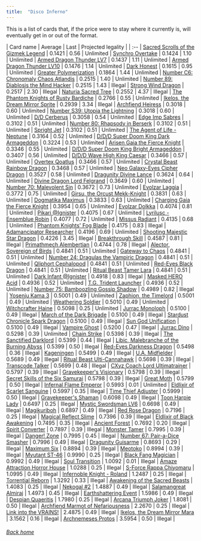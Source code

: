 ```yaml
---
title:  "Disco Inferno"
---
```


This is a list of cards that, if the price were to stay where it currently is, will eventually get in or out of the format.

| Card name | Average | Last | Projected legality |
| :-- |
[Sacred Scrolls of the Gizmek Legend](https://db.ygoprodeck.com/card/?search=Sacred%20Scrolls%20of%20the%20Gizmek%20Legend) | 0.1421 | 0.56 | Unlimited |
[Synchro Overtake](https://db.ygoprodeck.com/card/?search=Synchro%20Overtake) | 0.1424 | 1.10 | Unlimited |
[Armed Dragon Thunder LV7](https://db.ygoprodeck.com/card/?search=Armed%20Dragon%20Thunder%20LV7) | 0.1437 | 1.11 | Unlimited |
[Armed Dragon Thunder LV10](https://db.ygoprodeck.com/card/?search=Armed%20Dragon%20Thunder%20LV10) | 0.1476 | 1.14 | Unlimited |
[Dark Honest](https://db.ygoprodeck.com/card/?search=Dark%20Honest) | 0.1615 | 0.95 | Unlimited |
[Greater Polymerization](https://db.ygoprodeck.com/card/?search=Greater%20Polymerization) | 0.1864 | 1.44 | Unlimited |
[Number C6: Chronomaly Chaos Atlandis](https://db.ygoprodeck.com/card/?search=Number%20C6:%20Chronomaly%20Chaos%20Atlandis) | 0.2515 | 1.40 | Unlimited |
[Number 89: Diablosis the Mind Hacker](https://db.ygoprodeck.com/card/?search=Number%2089:%20Diablosis%20the%20Mind%20Hacker) | 0.2515 | 1.43 | Illegal |
[Strong Wind Dragon](https://db.ygoprodeck.com/card/?search=Strong%20Wind%20Dragon) | 0.2517 | 2.30 | Illegal |
[Naturia Sacred Tree](https://db.ygoprodeck.com/card/?search=Naturia%20Sacred%20Tree) | 0.2552 | 4.37 | Illegal |
[The Phantom Knights of Rusty Bardiche](https://db.ygoprodeck.com/card/?search=The%20Phantom%20Knights%20of%20Rusty%20Bardiche) | 0.2766 | 0.55 | Unlimited |
[Ikelos, the Dream Mirror Sprite](https://db.ygoprodeck.com/card/?search=Ikelos,%20the%20Dream%20Mirror%20Sprite) | 0.2939 | 3.34 | Illegal |
[Archfiend Heiress](https://db.ygoprodeck.com/card/?search=Archfiend%20Heiress) | 0.3018 | 0.60 | Unlimited |
[Number S39: Utopia the Lightning](https://db.ygoprodeck.com/card/?search=Number%20S39:%20Utopia%20the%20Lightning) | 0.3018 | 0.60 | Unlimited |
[D/D Cerberus](https://db.ygoprodeck.com/card/?search=D/D%20Cerberus) | 0.3058 | 0.54 | Unlimited |
[Edge Imp Sabres](https://db.ygoprodeck.com/card/?search=Edge%20Imp%20Sabres) | 0.3102 | 0.51 | Unlimited |
[Number 80: Rhapsody in Berserk](https://db.ygoprodeck.com/card/?search=Number%2080:%20Rhapsody%20in%20Berserk) | 0.3102 | 0.51 | Unlimited |
[Spright Jet](https://db.ygoprodeck.com/card/?search=Spright%20Jet) | 0.3102 | 0.51 | Unlimited |
[The Agent of Life - Neptune](https://db.ygoprodeck.com/card/?search=The%20Agent%20of%20Life%20-%20Neptune) | 0.3164 | 0.52 | Unlimited |
[D/D/D Super Doom King Dark Armageddon](https://db.ygoprodeck.com/card/?search=D/D/D%20Super%20Doom%20King%20Dark%20Armageddon) | 0.3224 | 0.53 | Unlimited |
[Arisen Gaia the Fierce Knight](https://db.ygoprodeck.com/card/?search=Arisen%20Gaia%20the%20Fierce%20Knight) | 0.3346 | 0.55 | Unlimited |
[D/D/D Super Doom King Bright Armageddon](https://db.ygoprodeck.com/card/?search=D/D/D%20Super%20Doom%20King%20Bright%20Armageddon) | 0.3407 | 0.56 | Unlimited |
[D/D/D Wave High King Caesar](https://db.ygoprodeck.com/card/?search=D/D/D%20Wave%20High%20King%20Caesar) | 0.3466 | 0.57 | Unlimited |
[Overtex Qoatlus](https://db.ygoprodeck.com/card/?search=Overtex%20Qoatlus) | 0.3466 | 0.57 | Unlimited |
[Crystal Beast Rainbow Dragon](https://db.ygoprodeck.com/card/?search=Crystal%20Beast%20Rainbow%20Dragon) | 0.3468 | 0.57 | Unlimited |
[Neo Galaxy-Eyes Cipher Dragon](https://db.ygoprodeck.com/card/?search=Neo%20Galaxy-Eyes%20Cipher%20Dragon) | 0.3527 | 0.58 | Unlimited |
[Dragunity Divine Lance](https://db.ygoprodeck.com/card/?search=Dragunity%20Divine%20Lance) | 0.3624 | 0.64 | Unlimited |
[Divine Dragon Lord Felgrand](https://db.ygoprodeck.com/card/?search=Divine%20Dragon%20Lord%20Felgrand) | 0.3649 | 0.60 | Unlimited |
[Number 70: Malevolent Sin](https://db.ygoprodeck.com/card/?search=Number%2070:%20Malevolent%20Sin) | 0.3672 | 0.73 | Unlimited |
[Evolzar Laggia](https://db.ygoprodeck.com/card/?search=Evolzar%20Laggia) | 0.3772 | 0.75 | Unlimited |
[Girsu, the Orcust Mekk-Knight](https://db.ygoprodeck.com/card/?search=Girsu,%20the%20Orcust%20Mekk-Knight) | 0.3831 | 0.63 | Unlimited |
[Dogmatika Maximus](https://db.ygoprodeck.com/card/?search=Dogmatika%20Maximus) | 0.3833 | 0.63 | Unlimited |
[Charging Gaia the Fierce Knight](https://db.ygoprodeck.com/card/?search=Charging%20Gaia%20the%20Fierce%20Knight) | 0.3954 | 0.65 | Unlimited |
[Evolzar Dolkka](https://db.ygoprodeck.com/card/?search=Evolzar%20Dolkka) | 0.4074 | 0.81 | Unlimited |
[Pikari @Ignister](https://db.ygoprodeck.com/card/?search=Pikari%20@Ignister) | 0.4075 | 0.67 | Unlimited |
[Lyrilusc - Ensemblue Robin](https://db.ygoprodeck.com/card/?search=Lyrilusc%20-%20Ensemblue%20Robin) | 0.4077 | 0.72 | Unlimited |
[Missus Radiant](https://db.ygoprodeck.com/card/?search=Missus%20Radiant) | 0.4135 | 0.68 | Unlimited |
[Phantom Knights' Fog Blade](https://db.ygoprodeck.com/card/?search=Phantom%20Knights'%20Fog%20Blade) | 0.4175 | 0.83 | Illegal |
[Adamancipator Researcher](https://db.ygoprodeck.com/card/?search=Adamancipator%20Researcher) | 0.4196 | 0.69 | Unlimited |
[Shooting Majestic Star Dragon](https://db.ygoprodeck.com/card/?search=Shooting%20Majestic%20Star%20Dragon) | 0.4226 | 3.45 | Illegal |
[Breakthrough Skill](https://db.ygoprodeck.com/card/?search=Breakthrough%20Skill) | 0.4587 | 0.81 | Illegal |
[Primathmech Alembertian](https://db.ygoprodeck.com/card/?search=Primathmech%20Alembertian) | 0.4744 | 0.78 | Illegal |
[Alector, Sovereign of Birds](https://db.ygoprodeck.com/card/?search=Alector,%20Sovereign%20of%20Birds) | 0.4841 | 0.51 | Unlimited |
[Gateway to Chaos](https://db.ygoprodeck.com/card/?search=Gateway%20to%20Chaos) | 0.4841 | 0.51 | Unlimited |
[Number 24: Dragulas the Vampiric Dragon](https://db.ygoprodeck.com/card/?search=Number%2024:%20Dragulas%20the%20Vampiric%20Dragon) | 0.4841 | 0.51 | Unlimited |
[Qliphort Cephalopod](https://db.ygoprodeck.com/card/?search=Qliphort%20Cephalopod) | 0.4841 | 0.51 | Unlimited |
[Red-Eyes Black Dragon](https://db.ygoprodeck.com/card/?search=Red-Eyes%20Black%20Dragon) | 0.4841 | 0.51 | Unlimited |
[Ritual Beast Tamer Lara](https://db.ygoprodeck.com/card/?search=Ritual%20Beast%20Tamer%20Lara) | 0.4841 | 0.51 | Unlimited |
[Dark Infant @Ignister](https://db.ygoprodeck.com/card/?search=Dark%20Infant%20@Ignister) | 0.4918 | 0.83 | Illegal |
[Masked HERO Acid](https://db.ygoprodeck.com/card/?search=Masked%20HERO%20Acid) | 0.4936 | 0.52 | Unlimited |
[T.G. Trident Launcher](https://db.ygoprodeck.com/card/?search=T.G.%20Trident%20Launcher) | 0.4936 | 0.52 | Unlimited |
[Number 75: Bamboozling Gossip Shadow](https://db.ygoprodeck.com/card/?search=Number%2075:%20Bamboozling%20Gossip%20Shadow) | 0.4989 | 0.82 | Illegal |
[Yosenju Kama 3](https://db.ygoprodeck.com/card/?search=Yosenju%20Kama%203) | 0.5001 | 0.49 | Unlimited |
[Zaphion, the Timelord](https://db.ygoprodeck.com/card/?search=Zaphion,%20the%20Timelord) | 0.5001 | 0.49 | Unlimited |
[Weathering Soldier](https://db.ygoprodeck.com/card/?search=Weathering%20Soldier) | 0.5010 | 0.49 | Unlimited |
[Witchcrafter Haine](https://db.ygoprodeck.com/card/?search=Witchcrafter%20Haine) | 0.5098 | 0.25 | Unlimited |
[Jurrac Monoloph](https://db.ygoprodeck.com/card/?search=Jurrac%20Monoloph) | 0.5100 | 0.49 | Illegal |
[March of the Dark Brigade](https://db.ygoprodeck.com/card/?search=March%20of%20the%20Dark%20Brigade) | 0.5100 | 0.49 | Illegal |
[Stardust Chronicle Spark Dragon](https://db.ygoprodeck.com/card/?search=Stardust%20Chronicle%20Spark%20Dragon) | 0.5100 | 0.49 | Illegal |
[Sun God Unification](https://db.ygoprodeck.com/card/?search=Sun%20God%20Unification) | 0.5100 | 0.49 | Illegal |
[Vampire Ghost](https://db.ygoprodeck.com/card/?search=Vampire%20Ghost) | 0.5200 | 0.47 | Illegal |
[Jurrac Dino](https://db.ygoprodeck.com/card/?search=Jurrac%20Dino) | 0.5298 | 0.39 | Unlimited |
[Chain Strike](https://db.ygoprodeck.com/card/?search=Chain%20Strike) | 0.5398 | 0.39 | Illegal |
[The Sanctified Darklord](https://db.ygoprodeck.com/card/?search=The%20Sanctified%20Darklord) | 0.5399 | 0.44 | Illegal |
[Libic, Malebranche of the Burning Abyss](https://db.ygoprodeck.com/card/?search=Libic,%20Malebranche%20of%20the%20Burning%20Abyss) | 0.5399 | 0.50 | Illegal |
[Red-Eyes Darkness Dragon](https://db.ygoprodeck.com/card/?search=Red-Eyes%20Darkness%20Dragon) | 0.5498 | 0.36 | Illegal |
[Kageningen](https://db.ygoprodeck.com/card/?search=Kageningen) | 0.5499 | 0.49 | Illegal |
[U.A. Midfielder](https://db.ygoprodeck.com/card/?search=U.A.%20Midfielder) | 0.5689 | 0.49 | Illegal |
[Ritual Beast Ulti-Cannahawk](https://db.ygoprodeck.com/card/?search=Ritual%20Beast%20Ulti-Cannahawk) | 0.5698 | 0.39 | Illegal |
[Transcode Talker](https://db.ygoprodeck.com/card/?search=Transcode%20Talker) | 0.5699 | 0.48 | Illegal |
[CXyz Coach Lord Ultimatrainer](https://db.ygoprodeck.com/card/?search=CXyz%20Coach%20Lord%20Ultimatrainer) | 0.5797 | 0.39 | Illegal |
[Gravekeeper's Visionary](https://db.ygoprodeck.com/card/?search=Gravekeeper's%20Visionary) | 0.5798 | 0.39 | Illegal |
[Secret Skills of the Six Samurai](https://db.ygoprodeck.com/card/?search=Secret%20Skills%20of%20the%20Six%20Samurai) | 0.5798 | 0.39 | Illegal |
[Great Moth](https://db.ygoprodeck.com/card/?search=Great%20Moth) | 0.5799 | 0.50 | Illegal |
[Infernal Flame Emperor](https://db.ygoprodeck.com/card/?search=Infernal%20Flame%20Emperor) | 0.5993 | 0.01 | Unlimited |
[Eldlixir of Scarlet Sanguine](https://db.ygoprodeck.com/card/?search=Eldlixir%20of%20Scarlet%20Sanguine) | 0.5997 | 0.35 | Illegal |
[Time Thief Adjuster](https://db.ygoprodeck.com/card/?search=Time%20Thief%20Adjuster) | 0.5999 | 0.50 | Illegal |
[Gravekeeper's Shaman](https://db.ygoprodeck.com/card/?search=Gravekeeper's%20Shaman) | 0.6098 | 0.49 | Illegal |
[Toon Harpie Lady](https://db.ygoprodeck.com/card/?search=Toon%20Harpie%20Lady) | 0.6497 | 0.25 | Illegal |
[Mystic Swordsman LV6](https://db.ygoprodeck.com/card/?search=Mystic%20Swordsman%20LV6) | 0.6698 | 0.49 | Illegal |
[Magikuriboh](https://db.ygoprodeck.com/card/?search=Magikuriboh) | 0.6897 | 0.49 | Illegal |
[Red Rose Dragon](https://db.ygoprodeck.com/card/?search=Red%20Rose%20Dragon) | 0.7196 | 0.25 | Illegal |
[Magical Reflect Slime](https://db.ygoprodeck.com/card/?search=Magical%20Reflect%20Slime) | 0.7396 | 0.39 | Illegal |
[Eldlixir of Black Awakening](https://db.ygoprodeck.com/card/?search=Eldlixir%20of%20Black%20Awakening) | 0.7495 | 0.35 | Illegal |
[Ancient Forest](https://db.ygoprodeck.com/card/?search=Ancient%20Forest) | 0.7692 | 0.20 | Illegal |
[Spirit Converter](https://db.ygoprodeck.com/card/?search=Spirit%20Converter) | 0.7897 | 0.39 | Illegal |
[Monster Tamer](https://db.ygoprodeck.com/card/?search=Monster%20Tamer) | 0.7995 | 0.39 | Illegal |
[Danger! Zone](https://db.ygoprodeck.com/card/?search=Danger!%20Zone) | 0.7995 | 0.45 | Illegal |
[Number 67: Pair-a-Dice Smasher](https://db.ygoprodeck.com/card/?search=Number%2067:%20Pair-a-Dice%20Smasher) | 0.7996 | 0.49 | Illegal |
[Dragunity Guisarme](https://db.ygoprodeck.com/card/?search=Dragunity%20Guisarme) | 0.8693 | 0.29 | Illegal |
[Maximum Six](https://db.ygoprodeck.com/card/?search=Maximum%20Six) | 0.8894 | 0.39 | Illegal |
[Meotoko](https://db.ygoprodeck.com/card/?search=Meotoko) | 0.8994 | 0.39 | Illegal |
[Myutant ST-46](https://db.ygoprodeck.com/card/?search=Myutant%20ST-46) | 0.9990 | 0.25 | Illegal |
[Black Fang Magician](https://db.ygoprodeck.com/card/?search=Black%20Fang%20Magician) | 0.9992 | 0.49 | Illegal |
[Soul Transition](https://db.ygoprodeck.com/card/?search=Soul%20Transition) | 1.0092 | 0.01 | Illegal |
[Amaze Attraction Horror House](https://db.ygoprodeck.com/card/?search=Amaze%20Attraction%20Horror%20House) | 1.0288 | 0.25 | Illegal |
[S-Force Rappa Chiyomaru](https://db.ygoprodeck.com/card/?search=S-Force%20Rappa%20Chiyomaru) | 1.0995 | 0.49 | Illegal |
[Infernoble Knight - Roland](https://db.ygoprodeck.com/card/?search=Infernoble%20Knight%20-%20Roland) | 1.2487 | 0.25 | Illegal |
[Torrential Reborn](https://db.ygoprodeck.com/card/?search=Torrential%20Reborn) | 1.3292 | 0.33 | Illegal |
[Awakening of the Sacred Beasts](https://db.ygoprodeck.com/card/?search=Awakening%20of%20the%20Sacred%20Beasts) | 1.4083 | 0.25 | Illegal |
[Nekogal #2](https://db.ygoprodeck.com/card/?search=Nekogal%20#2) | 1.4887 | 0.49 | Illegal |
[Salamangreat Almiraj](https://db.ygoprodeck.com/card/?search=Salamangreat%20Almiraj) | 1.4973 | 0.45 | Illegal |
[Earthshattering Event](https://db.ygoprodeck.com/card/?search=Earthshattering%20Event) | 1.5986 | 0.49 | Illegal |
[Despian Quaeritis](https://db.ygoprodeck.com/card/?search=Despian%20Quaeritis) | 1.7980 | 0.25 | Illegal |
[Arcana Triumph Joker](https://db.ygoprodeck.com/card/?search=Arcana%20Triumph%20Joker) | 1.8081 | 0.50 | Illegal |
[Archfiend Marmot of Nefariousness](https://db.ygoprodeck.com/card/?search=Archfiend%20Marmot%20of%20Nefariousness) | 2.2670 | 0.25 | Illegal |
[Link into the VRAINS!](https://db.ygoprodeck.com/card/?search=Link%20into%20the%20VRAINS!) | 2.4875 | 0.49 | Illegal |
[Ikelos, the Dream Mirror Mara](https://db.ygoprodeck.com/card/?search=Ikelos,%20the%20Dream%20Mirror%20Mara) | 3.1562 | 0.16 | Illegal |
[Archnemeses Protos](https://db.ygoprodeck.com/card/?search=Archnemeses%20Protos) | 3.5954 | 0.50 | Illegal |

###### [Back home](index)